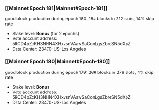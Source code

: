 ### [[Mainnet Epoch 181|Mainnet#Epoch-181]]
good block production during epoch 180: 184 blocks in 212 slots, 14% skip rate
* Stake level: **Bonus** (for 2 epochs)
* Vote account address: 5RCD4pZcKH3NHN4XHxvsnVAawSaConLgsZbreSN5dXpZ
* Data Center: 23470-US-Los Angeles
### [[Mainnet Epoch 180|Mainnet#Epoch-180]]
good block production during epoch 179: 266 blocks in 276 slots, 4% skip rate
* Stake level: **Bonus**
* Vote account address: 5RCD4pZcKH3NHN4XHxvsnVAawSaConLgsZbreSN5dXpZ
* Data Center: 23470-US-Los Angeles
